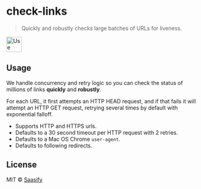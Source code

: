# check-links

> Quickly and robustly checks large batches of URLs for liveness.

<a href="https://check-links.saasify.sh">
  <img
    src="https://badges.saasify.sh"
    height="40"
    alt="Use Hosted API"
  />
</a>

## Usage

We handle concurrency and retry logic so you can check the status of millions of links **quickly** and **robustly**.

For each URL, it first attempts an HTTP HEAD request, and if that fails it will attempt an HTTP GET request, retrying several times by default with exponential falloff.

- Supports HTTP and HTTPS urls.
- Defaults to a 30 second timeout per HTTP request with 2 retries.
- Defaults to a Mac OS Chrome `user-agent`.
- Defaults to following redirects.

## License

MIT © [Saasify](https://saasify.sh)
